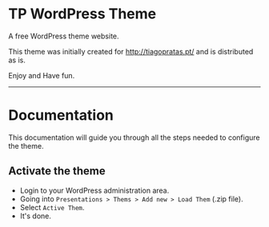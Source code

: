 # TP WordPress Theme

A free WordPress theme website.

This theme was initially created for http://tiagopratas.pt/ and is distributed as is.

Enjoy and Have fun.

---

# Documentation

This documentation will guide you through all the steps needed to configure the theme.

## Activate the theme

* Login to your WordPress administration area.
* Going into `Presentations > Thems > Add new > Load Them` (.zip file).
* Select `Active Them`.
* It's done.

